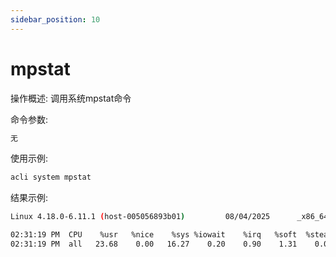 ```yaml
---
sidebar_position: 10
---
```


# mpstat
操作概述: 调用系统mpstat命令

命令参数:
```bash
无
```

使用示例:
```bash
acli system mpstat
```

结果示例:
```bash
Linux 4.18.0-6.11.1 (host-005056893b01)         08/04/2025      _x86_64_       (8 CPU)

02:31:19 PM  CPU    %usr   %nice    %sys %iowait    %irq   %soft  %steal  %guest  %gnice   %idle
02:31:19 PM  all   23.68    0.00   16.27    0.20    0.90    1.31    0.00    0.00    0.00   57.63
```